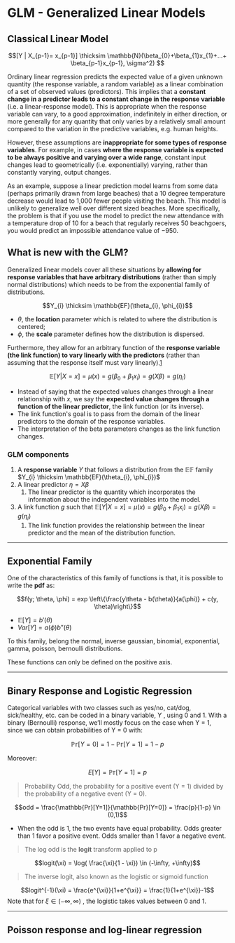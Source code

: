 # GLM - Generalized Linear Models 

## Classical Linear Model 

$$[Y | X_{p-1}= x_{p-1}] \thicksim \mathbb{N}(\beta_{0}+\beta_{1}x_{1}+...+ \beta_{p-1}x_{p-1}, \sigma^2) $$

Ordinary linear regression predicts the expected value of a given unknown quantity (the response variable, a random variable) as a linear combination of a set of observed values (predictors). This implies that a **constant change in a predictor leads to a constant change in the response variable** (i.e. a linear-response model). This is appropriate when the response variable can vary, to a good approximation, indefinitely in either direction, or more generally for any quantity that only varies by a relatively small amount compared to the variation in the predictive variables, e.g. human heights.

However, these assumptions are **inappropriate for some types of response variables**. For example, in cases **where the response variable is expected to be always positive and varying over a wide range**, constant input changes lead to geometrically (i.e. exponentially) varying, rather than constantly varying, output changes.  

As an example, suppose a linear prediction model learns from some data (perhaps primarily drawn from large beaches) that a 10 degree temperature decrease would lead to 1,000 fewer people visiting the beach. This model is unlikely to generalize well over different sized beaches. More specifically, the problem is that if you use the model to predict the new attendance with a temperature drop of 10 for a beach that regularly receives 50 beachgoers, you would predict an impossible attendance value of −950.

## What is new with the GLM?

Generalized linear models cover all these situations by **allowing for response variables that have arbitrary distributions** (rather than simply normal distributions) which needs to be from the exponential family of distributions.

$$Y_{i} \thicksim \mathbb{EF}(\theta_{i}, \phi_{i})$$
* $\theta$, the **location** parameter which is related to where the distribution is centered;
* $\phi$, the **scale** parameter defines how the distribution is dispersed.

Furthermore, they allow for an arbitrary function of the **response variable (the link function) to vary linearly with the predictors** (rather than assuming that the response itself must vary linearly).[1](https://en.wikipedia.org/wiki/Generalized_linear_model)

$$\mathbb{E}[Y|X=x] = \mu(x) = g(\beta_{0}+\beta_{1}x_{i}) = g(X \beta) = g(\eta_{i})$$
* Instead of saying that the expected values changes through a linear relationship with $x$, we say the **expected value changes through a function of the linear predictor**, the link function (or its inverse).
* The link function's goal is to pass from the domain of the linear predictors to the domain of the response variables. 
* The interpretation of the beta parameters changes as the link function changes.

### GLM components
1. A **response variable** $Y$ that follows a distribution from the $\mathbb{EF}$ family $Y_{i} \thicksim \mathbb{EF}(\theta_{i}, \phi_{i})$
2. A linear predictor $\eta = X \beta$
   1. The linear predictor is the quantity which incorporates the information about the independent variables into the model.
3. A link function $g$ such that $\mathbb{E}[Y|X=x] = \mu(x) = g(\beta_{0}+\beta_{1}x_{i}) = g(X \beta) = g(\eta_{i})$ 
   1. The link function provides the relationship between the linear predictor and the mean of the distribution function.

---
## Exponential Family
One of the characteristics of this family of functions is that, it is possible to write the **pdf** as:

$$f(y; \theta, \phi) = exp \left\{\frac{y\theta - b(\theta)}{a(\phi)} + c(y, \theta)\right\}$$
* $\mathbb{E}[Y]= b'(\theta)$
* $Var[Y] = a(\phi)b''(\theta)$

To this family, belong the normal, inverse gaussian, binomial, exponential, gamma, poisson, bernoulli distributions.

These functions can only be defined on the positive axis.


---

## Binary Response and Logistic Regression
Categorical variables with two classes such as yes/no, cat/dog, sick/healthy, etc. can be coded in a binary variable, Y , using 0 and 1. With a binary (Bernoulli) response, we’ll mostly focus on the case when Y = 1, since we can obtain probabilities of Y = 0 with:

$$\mathbb{Pr}[Y=0] = 1−\mathbb{Pr}[Y =1]=1−p$$

Moreover: 

$$E[Y]= \mathbb{Pr}[Y=1]= p$$

> Probability Odd, the probability for a positive event (Y = 1) divided by the probability of a negative event (Y = 0).

$$odd = \frac{\mathbb{Pr}[Y=1]}{\mathbb{Pr}[Y=0]} = \frac{p}{1-p} \in (0,1)$$
* When the odd is 1, the two events have equal probability. Odds greater than 1 favor a positive event. Odds smaller than 1 favor a negative event.

> The log odd is the **logit** transform applied to p

$$logit(\xi) = \log( \frac{\xi}{1 - \xi}) \in (-\infty, +\infty)$$

> The inverse logit, also known as the logistic or sigmoid function

$$logit^{-1}(\xi) = \frac{e^{\xi}}{1+e^{\xi}} = \frac{1}{1+e^{\xi}}-1$$
Note that for $\xi \in (−\infty, \infty)$ , the logistic takes values between 0 and 1.

---

## Poisson response and log-linear regression